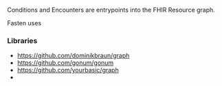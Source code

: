 
Conditions and Encounters are entrypoints into the FHIR Resource graph. 

Fasten uses 





### Libraries
- https://github.com/dominikbraun/graph
- https://github.com/gonum/gonum
- https://github.com/yourbasic/graph
- 